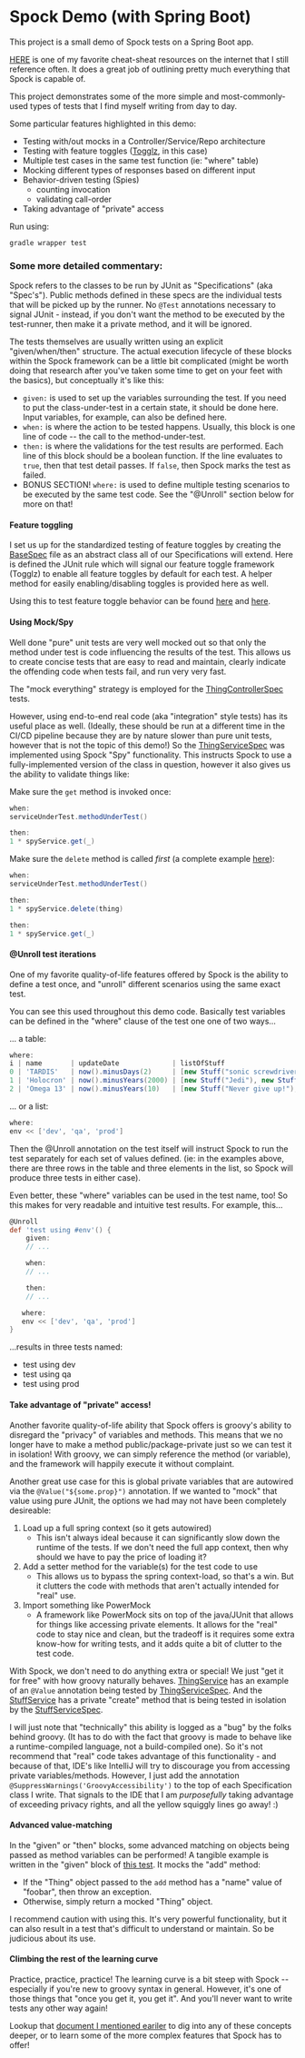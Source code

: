 # Spock Demo (with Spring Boot)

This project is a small demo of Spock tests on a Spring Boot app.

[HERE](http://thejavatar.com/testing-with-spock/) is one of my favorite cheat-sheat resources on the internet that I still reference often. It does a great job of outlining pretty much everything that Spock is capable of.

This project demonstrates some of the more simple and most-commonly-used types of tests that I find myself writing from day to day.

Some particular features highlighted in this demo:
- Testing with/out mocks in a Controller/Service/Repo architecture
- Testing with feature toggles ([Togglz](https://www.togglz.org/), in this case)
- Multiple test cases in the same test function (ie: "where" table)
- Mocking different types of responses based on different input
- Behavior-driven testing (Spies)
    - counting invocation
    - validating call-order
- Taking advantage of "private" access


Run using:
```shell script
gradle wrapper test
```

### Some more detailed commentary:
Spock refers to the classes to be run by JUnit as "Specifications" (aka "Spec's"). Public methods defined in these specs are the individual tests that will be picked up by the runner. No `@Test` annotations necessary to signal JUnit - instead, if you don't want the method to be executed by the test-runner, then make it a private method, and it will be ignored.

The tests themselves are usually written using an explicit "given/when/then" structure. The actual execution lifecycle of these blocks within the Spock framework can be a little bit complicated (might be worth doing that research after you've taken some time to get on your feet with the basics), but conceptually it's like this:
- `given:` is used to set up the variables surrounding the test. If you need to put the class-under-test in a certain state, it should be done here. Input variables, for example, can also be defined here.
- `when:` is where the action to be tested happens. Usually, this block is one line of code -- the call to the method-under-test.
- `then:` is where the validations for the test results are performed. Each line of this block should be a boolean function. If the line evaluates to `true`, then that test detail passes. If `false`, then Spock marks the test as failed. 
- BONUS SECTION! `where:` is used to define multiple testing scenarios to be executed by the same test code. See the "@Unroll" section below for more on that!

#### Feature toggling
I set us up for the standardized testing of feature toggles by creating the [BaseSpec](/src/test/groovy/com/heliopolis/p3x972/spock/springboot/demo/BaseSpec.groovy) file as an abstract class all of our Specifications will extend. Here is defined the JUnit rule which will signal our feature toggle framework (Togglz) to enable all feature toggles by default for each test. A helper method for easily enabling/disabling toggles is provided here as well.

Using this to test feature toggle behavior can be found [here](/src/test/groovy/com/heliopolis/p3x972/spock/springboot/demo/service/ThingServiceSpec.groovy#L98-L109) and [here](/src/test/groovy/com/heliopolis/p3x972/spock/springboot/demo/service/ThingServiceSpec.groovy#L111-L125).

#### Using Mock/Spy
Well done "pure" unit tests are very well mocked out so that only the method under test is code influencing the results of the test. This allows us to create concise tests that are easy to read and maintain, clearly indicate the offending code when tests fail, and run very very fast.

The "mock everything" strategy is employed for the [ThingControllerSpec](/src/test/groovy/com/heliopolis/p3x972/spock/springboot/demo/controller/ThingControllerSpec.groovy) tests.

However, using end-to-end real code (aka "integration" style tests) has its useful place as well. (Ideally, these should be run at a different time in the CI/CD pipeline because they are by nature slower than pure unit tests, however that is not the topic of this demo!) So the [ThingServiceSpec](/src/test/groovy/com/heliopolis/p3x972/spock/springboot/demo/controller/ThingServiceSpec.groovy) was implemented using Spock "Spy" functionality. This instructs Spock to use a fully-implemented version of the class in question, however it also gives us the ability to validate things like:

Make sure the `get` method is invoked once:
```groovy
when:
serviceUnderTest.methodUnderTest()

then:
1 * spyService.get(_)
```

Make sure the `delete` method is called _first_ (a complete example [here](/src/test/groovy/com/heliopolis/p3x972/spock/springboot/demo/service/ThingServiceSpec.groovy#L70-L96)):
```groovy
when:
serviceUnderTest.methodUnderTest()

then:
1 * spyService.delete(thing)

then:
1 * spyService.get(_)
```

#### @Unroll test iterations
One of my favorite quality-of-life features offered by Spock is the ability to define a test once, and "unroll" different scenarios using the same exact test.

You can see this used throughout this demo code. Basically test variables can be defined in the "where" clause of the test one one of two ways...

... a table:
```groovy
where:
i | name       | updateDate             | listOfStuff
0 | 'TARDIS'   | now().minusDays(2)     | [new Stuff("sonic screwdriver"), new Stuff("The Doctor"), new Stuff("Bad Wolf")]
1 | 'Holocron' | now().minusYears(2000) | [new Stuff("Jedi"), new Stuff("Sith")]
2 | 'Omega 13' | now().minusYears(10)   | [new Stuff("Never give up!"), new Stuff("Never surrender!")]
```

... or a list:
```groovy
where:
env << ['dev', 'qa', 'prod']
```

Then the @Unroll annotation on the test itself will instruct Spock to run the test separately for each set of values defined. (ie: in the examples above, there are three rows in the table and three elements in the list, so Spock will produce three tests in either case).

Even better, these "where" variables can be used in the test name, too! So this makes for very readable and intuitive test results. For example, this...
```groovy
@Unroll
def 'test using #env'() {
    given:
    // ...

    when:
    // ...

    then:
    // ...

   where:
   env << ['dev', 'qa', 'prod']
}
```
...results in three tests named:
- test using dev
- test using qa
- test using prod

#### Take advantage of "private" access!
Another favorite quality-of-life ability that Spock offers is groovy's ability to disregard the "privacy" of variables and methods. This means that we no longer have to make a method public/package-private just so we can test it in isolation! With groovy, we can simply reference the method (or variable), and the framework will happily execute it without complaint.

Another great use case for this is global private variables that are autowired via the `@Value("${some.prop}")` annotation. If we wanted to "mock" that value using pure JUnit, the options we had may not have been completely desireable:
1. Load up a full spring context (so it gets autowired)
    - This isn't always ideal because it can significantly slow down the runtime of the tests. If we don't need the full app context, then why should we have to pay the price of loading it?
2. Add a setter method for the variable(s) for the test code to use
    - This allows us to bypass the spring context-load, so that's a win. But it clutters the code with methods that aren't actually intended for "real" use.
3. Import something like PowerMock
    - A framework like PowerMock sits on top of the java/JUnit that allows for things like accessing private elements. It allows for the "real" code to stay nice and clean, but the tradeoff is it requires some extra know-how for writing tests, and it adds quite a bit of clutter to the test code.

With Spock, we don't need to do anything extra or special! We just "get it for free" with how groovy naturally behaves. [ThingService](/src/main/java/com/heliopolis/p3x972/spock/springboot/demo/service/ThingService.java#L15-L16) has an example of an `@Value` annotation being tested by [ThingServiceSpec](/src/test/groovy/com/heliopolis/p3x972/spock/springboot/demo/service/ThingServiceSpec.groovy#L53-L67). And the [StuffService](/src/main/java/com/heliopolis/p3x972/spock/springboot/demo/service/StuffService.java#L28-L30) has a private "create" method that is being tested in isolation by the [StuffServiceSpec](/src/test/groovy/com/heliopolis/p3x972/spock/springboot/demo/service/StuffServiceSpec.groovy#L15-L24).

I will just note that "technically" this ability is logged as a "bug" by the folks behind groovy. (It has to do with the fact that groovy is made to behave like a runtime-compiled language, not a build-compiled one). So it's not recommend that "real" code takes advantage of this functionality - and because of that, IDE's like IntelliJ will try to discourage you from accessing private variables/methods. However, I just add the annotation `@SuppressWarnings('GroovyAccessibility')` to the top of each Specification class I write. That signals to the IDE that I am _purposefully_ taking advantage of exceeding privacy rights, and all the yellow squiggly lines go away! :)

#### Advanced value-matching
In the "given" or "then" blocks, some advanced matching on objects being passed as method variables can be performed! A tangible example is written in the "given" block of [this test](/src/test/groovy/com/heliopolis/p3x972/spock/springboot/demo/controller/ThingControllerSpec.groovy#L55-L77). It mocks the "add" method:
- If the "Thing" object passed to the `add` method has a "name" value of "foobar", then throw an exception.
- Otherwise, simply return a mocked "Thing" object.

I recommend caution with using this. It's very powerful functionality, but it can also result in a test that's difficult to understand or maintain. So be judicious about its use.

#### Climbing the rest of the learning curve
Practice, practice, practice! The learning curve is a bit steep with Spock -- especially if you're new to groovy syntax in general. However, it's one of those things that "once you get it, you get it". And you'll never want to write tests any other way again!

Lookup that [document I mentioned eariler](http://thejavatar.com/testing-with-spock/) to dig into any of these concepts deeper, or to learn some of the more complex features that Spock has to offer!
